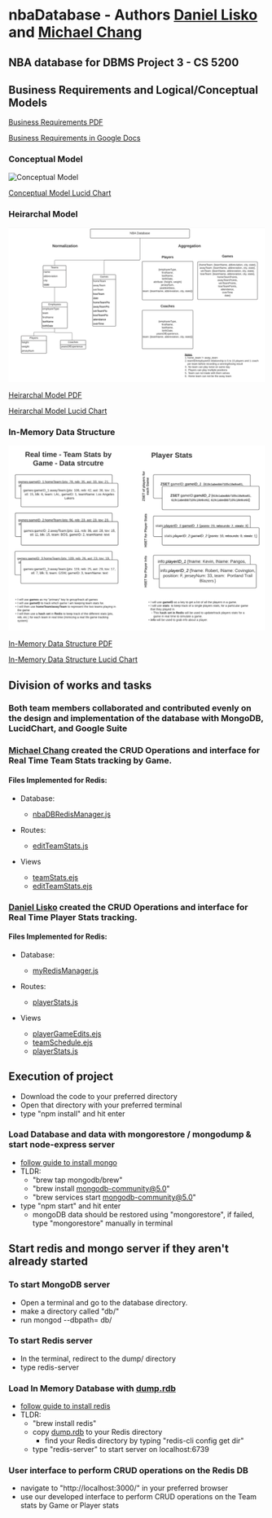 # nbaDatabase - Authors [Daniel Lisko](https://github.com/djlisko01) and [Michael Chang](https://github.com/michaelchang106)

## NBA database for DBMS Project 3 - CS 5200

## Business Requirements and Logical/Conceptual Models

[Business Requirements PDF](./BusReq_Heirarchal_tables/Business_Requirements_and_Models_and_BCNF.pdf)

[Business Requirements in Google Docs](https://docs.google.com/document/d/13wTtEmC-XXSWzubHSJDg0rDB8sXb62t-KJJM-X4vpMg/edit?usp=sharing)

### Conceptual Model

![Conceptual Model](./BusReq_Heirarchal_tables/NBA2021-2022_Conceptual_Model_CS5200.png)

[Conceptual Model Lucid Chart](https://lucid.app/lucidchart/728904b6-3eac-41ee-9c80-cc89d811dc4c/edit?viewport_loc=-449%2C-71%2C3131%2C1496%2C0_0&invitationId=inv_bc674f57-3cb0-483b-8c06-247711741271)

### Heirarchal Model

![Heirarchal Model](./BusReq_Heirarchal_tables/NBA-HeiarchalTables-JSON-Examples.png)

[Heirarchal Model PDF](./BusReq_Heirarchal_tables/NBA-HeiarchalTables-JSON-Examples.pdf)

[Heirarchal Model Lucid Chart](https://lucid.app/lucidchart/e3295927-79f1-4176-bfd1-29a7fae585fe/edit?viewport_loc=-3080%2C-56%2C3328%2C1400%2C0_0&invitationId=inv_60206c0a-d083-4538-a24a-087f8aac8f4d)

### In-Memory Data Structure

![In Memory Data Structure](./BusReq_Heirarchal_tables/In_Memory_Data_Structure.png)

[In-Memory Data Structure PDF](./BusReq_Heirarchal_tables/In_Memory_Data_Structure.pdf)

[In-Memory Data Structure Lucid Chart](https://lucid.app/lucidchart/38269d65-a1f8-4014-9d74-8b90e225a611/edit?viewport_loc=-183%2C-61%2C2219%2C999%2C0_0&invitationId=inv_4ccc9d73-d882-4d47-81a1-9a3ba49941f4)

## Division of works and tasks

### Both team members collaborated and contributed evenly on the design and implementation of the database with MongoDB, LucidChart, and Google Suite

### [Michael Chang](https://github.com/michaelchang106) created the CRUD Operations and interface for Real Time Team Stats tracking by Game.

#### Files Implemented for Redis:

- Database:

  - [nbaDBRedisManager.js](./database/nbaDBRedisManager.js)

- Routes:

  - [editTeamStats.js](./routes/editTeamStats.js)

- Views
  - [teamStats.ejs](./views/teamStats.ejs)
  - [editTeamStats.ejs](./views/editTeamStats.ejs)

### [Daniel Lisko](https://github.com/djlisko01) created the CRUD Operations and interface for Real Time Player Stats tracking.

#### Files Implemented for Redis:

- Database:

  - [myRedisManager.js](./database/myRedisManager.js)

- Routes:

  - [playerStats.js](./routes/playersStats.js)

- Views
  - [playerGameEdits.ejs](./views/playerGameEdits.ejs)
  - [teamSchedule.ejs](./views/teamSchedule.ejs)
  - [playerStats.js](./views/playerStats.ejs)

## Execution of project

- Download the code to your preferred directory
- Open that directory with your preferred terminal
- type "npm install" and hit enter

### Load Database and data with mongorestore / mongodump & start node-express server

- [follow guide to install mongo](https://docs.mongodb.com/manual/tutorial/manage-mongodb-processes/)
- TLDR:
  - "brew tap mongodb/brew"
  - "brew install mongodb-community@5.0"
  - "brew services start mongodb-community@5.0"
- type "npm start" and hit enter
  - mongoDB data should be restored using "mongorestore", if failed, type "mongorestore" manually in terminal

## Start redis and mongo server if they aren't already started

### To start MongoDB server

- Open a terminal and go to the database directory.
- make a directory called "db/"
- run mongod --dbpath= db/

### To start Redis server

- In the terminal, redirect to the dump/ directory
- type redis-server

### Load In Memory Database with [dump.rdb](./dump/dump.rdb)

- [follow guide to install redis](https://medium.com/@petehouston/install-and-config-redis-on-mac-os-x-via-homebrew-eb8df9a4f298)
- TLDR:
  - "brew install redis"
  - copy [dump.rdb](./dump/dump.rdb) to your Redis directory
    - find your Redis directory by typing "redis-cli config get dir"
  - type "redis-server" to start server on localhost:6739

### User interface to perform CRUD operations on the Redis DB

- navigate to "http://localhost:3000/" in your preferred browser
- use our developed interface to perform CRUD operations on the Team stats by Game or Player stats
